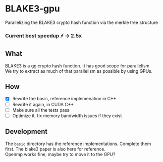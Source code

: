 # BLAKE3-gpu
Parallelizing the BLAKE3 crypto hash function via the merkle tree structure

### Current best speedup :zap: -> 2.5x

## What
BLAKE3 is a gg crypto hash function. It has good scope for parallelism.  
We try to extract as much of that parallelism as possible by using GPUs.

## How 
- [x] Rewrite the basic, reference implemenation in C++
- [ ] Rewrite it again, in CUDA C++
- [ ] Make sure all the tests pass
- [ ] Optimize it, fix memory bandwidth issues if they exist

## Development
The `basic` directory has the reference implementations.
Complete them first. The blake3 paper is also here for reference.  
Openmp works fine, maybe try to move it to the GPU?